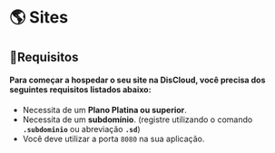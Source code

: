 # 🌎 Sites

## :pencil:Requisitos

#### Para começar a hospedar o seu site na **DisCloud,** você precisa dos seguintes requisitos listados abaixo:

* Necessita de um **Plano Platina ou superior**.
* Necessita de um **subdomínio**. (registre utilizando o comando **`.subdominio`** ou abreviação **`.sd`**)&#x20;
* Você deve utilizar a porta `8080` na sua aplicação.
